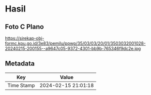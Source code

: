 # Hasil

## Foto C Plano

https://sirekap-obj-formc.kpu.go.id/3e83/pemilu/ppwp/35/03/03/20/01/3503032001028-20240215-200155--a9647c05-9372-4301-bb9b-765346f9dc2e.jpg


## Metadata

| Key        | Value               |
| ---------- | ------------------- |
| Time Stamp | 2024-02-15 21:01:18 |



